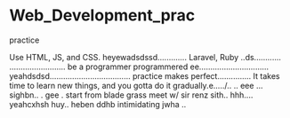 # Web_Development_prac
practice

Use HTML, JS, and CSS.
 heyewadsdssd.............
Laravel, Ruby ..ds............
.........................
be a programmer programmered ee...............................
 yeahdsdsd....................................
practice makes perfect...............
It takes time to learn new things, and you gotta do it gradually.e...../..
..
 eee ...
sighbn..
. gee . start from blade grass meet w/ sir renz
sith..
hhh....
yeahcxhsh
huy..
heben
ddhb
intimidating
jwha
..
